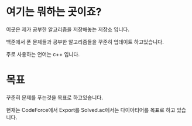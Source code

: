 # 여기는 뭐하는 곳이죠?
이곳은 제가 공부한 알고리즘을 저장해놓는 저장소 입니다.

백준에서 푼 문제들과 공부한 알고리즘들을 꾸준히 업데이트 하고있습니다.

주로 사용하는 언어는 c++ 입니다.

# 목표
꾸준히 문제를 푸는것을 목표로 하고있습니다.

현재는 CodeForce에서 Export를 Solved.ac에서는 다이아티어를 목표로 하고 있습니다.
